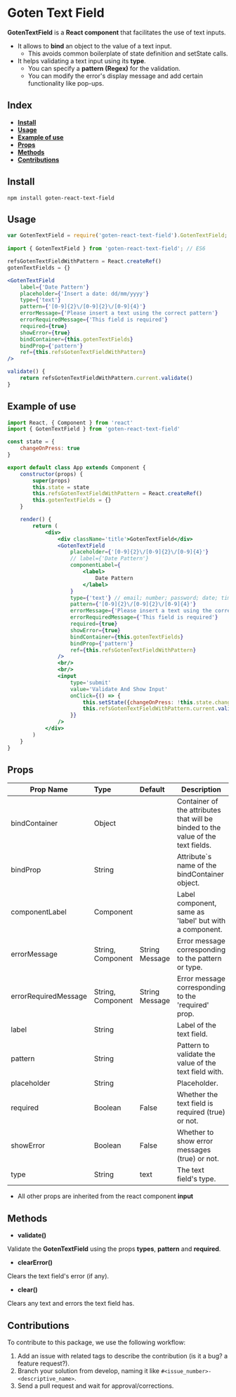 # Goten Text Field

**GotenTextField** is a **React component** that facilitates the use of text inputs.
- It allows to **bind** an object to the value of a text input.
    - This avoids common boilerplate of state definition and setState calls.
- It helps validating a text input using its **type**.
    - You can specify a **pattern (Regex)** for the validation.
    - You can modify the error's display message and add certain functionality like pop-ups.

## Index

- [**Install**](#install)
- [**Usage**](#usage)
- [**Example of use**](#example-of-use)
- [**Props**](#props)
- [**Methods**](#methods)
- [**Contributions**](#contributions)

## Install

```npm install goten-react-text-field```

## Usage

``` jsx
var GotenTextField = require('goten-react-text-field').GotenTextField; // ES5
 
import { GotenTextField } from 'goten-react-text-field'; // ES6

refsGotenTextFieldWithPattern = React.createRef()
gotenTextFields = {}

<GotenTextField
    label={'Date Pattern'}
    placeholder={'Insert a date: dd/mm/yyyy'}
    type={'text'}
    pattern={'[0-9]{2}\/[0-9]{2}\/[0-9]{4}'}
    errorMessage={'Please insert a text using the correct pattern'}
    errorRequiredMessage={'This field is required'}
    required={true}
    showError={true}
    bindContainer={this.gotenTextFields}
    bindProp={'pattern'}
    ref={this.refsGotenTextFieldWithPattern}
/>

validate() {
    return refsGotenTextFieldWithPattern.current.validate()
}
```

## Example of use

``` jsx
import React, { Component } from 'react'
import { GotenTextField } from 'goten-react-text-field'

const state = {
    changeOnPress: true
}

export default class App extends Component {
    constructor(props) {
        super(props)
        this.state = state
        this.refsGotenTextFieldWithPattern = React.createRef()
        this.gotenTextFields = {}
    }

    render() {
        return (
            <div>
                <div className='title'>GotenTextField</div>
                <GotenTextField
                    placeholder={'[0-9]{2}\/[0-9]{2}\/[0-9]{4}'}
                    // label={'Date Pattern'}
                    componentLabel={
                        <label>
                            Date Pattern
                        </label>
                    }
                    type={'text'} // email; number; password; date; time; url
                    pattern={'[0-9]{2}\/[0-9]{2}\/[0-9]{4}'}
                    errorMessage={'Please insert a text using the correct pattern'}
                    errorRequiredMessage={'This field is required'}
                    required={true}
                    showError={true}
                    bindContainer={this.gotenTextFields}
                    bindProp={'pattern'}
                    ref={this.refsGotenTextFieldWithPattern}
                />  
                <br/>
                <br/>
                <input
                    type='submit'
                    value='Validate And Show Input'
                    onClick={() => {
                        this.setState({changeOnPress: !this.state.changeOnPress})
                        this.refsGotenTextFieldWithPattern.current.validate()
                    }}
                />
            </div>
        )
    }
}
```

## Props

| Prop Name            | Type          | Default          | Description  |
| ---------------------|:------------- | :--------------- | -------------|
| bindContainer        | Object        |                  | Container of the attributes that will be binded to the value of the text fields. |
| bindProp             | String        |                  | Attribute`s name of the bindContainer object. |
| componentLabel       | Component     |                  | Label component, same as 'label' but with a component. |
| errorMessage         | String, Component | String Message   | Error message corresponding to the pattern or type. |
| errorRequiredMessage | String, Component | String Message   | Error message corresponding to the 'required' prop. |
| label                | String        |                  | Label of the text field. |
| pattern              | String        |                  | Pattern to validate the value of the text field with. |
| placeholder          | String        |                  | Placeholder. |
| required  | Boolean       | False            | Whether the text field is required (true) or not.|
| showError            | Boolean       | False            | Whether to show error messages (true) or not. |
| type                 | String        | text             | The text field's type. |

- All other props are inherited from the react component **input**

## Methods

- **validate()**

Validate the **GotenTextField** using the props **types**, **pattern** and **required**.

- **clearError()**

Clears the text field's error (if any).

- **clear()**

Clears any text and errors the text field has.

## Contributions

To contribute to this package, we use the following workflow:
1. Add an issue with related tags to describe the contribution (is it a bug? a feature request?).
2. Branch your solution from develop, naming it like ```#<issue_number>-<descriptive_name>```.
3. Send a pull request and wait for approval/corrections.

